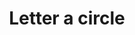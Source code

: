 ---
title: Letter a circle
tags: ["letter", "a", "circle", "alphabet", "round", "shape", "curved"]
icon: letter-a-circle
svg: '<svg xmlns="http://www.w3.org/2000/svg" width="24" height="24" fill="none" viewBox="0 0 24 24" stroke-width="1.5" stroke-linecap="round" stroke-linejoin="round" stroke="currentColor"><circle cx="12" cy="12" r="9"/><path d="M14 12.833 12 7.5l-2 5.333m4 0 1 2.667m-1-2.667h-4M9 15.5l1-2.667"/></svg>'
---
